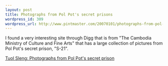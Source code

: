 ```yaml
--- 
layout: post
title: Photographs from Pol Pot's secret prisons
wordpress_id: 309
wordpress_url: http://www.pintmaster.com/20070101/photographs-from-pol-pots-secret-prisons/
---
```

I found a very interesting site through Digg that is from "The Cambodia Ministry of Culture and Fine Arts" that has a large collection of pictures from Pol Pot's secret prison, "S-21".

<a href="http://www.tuolsleng.com/">Tuol Sleng: Photographs from Pol Pot's secret prison</a>
